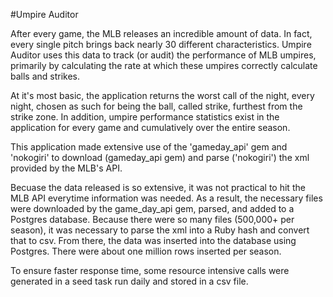 #Umpire Auditor


After every game, the MLB releases an incredible amount of data. In fact, every single pitch brings back nearly 30 different characteristics. Umpire Auditor uses this data to track (or audit) the performance of MLB umpires, primarily by calculating the rate at which these umpires correctly calculate balls and strikes.

At it's most basic, the application returns the worst call of the night, every night, chosen as such for being the ball, called strike, furthest from the strike zone. In addition, umpire performance statistics exist in the application for every game and cumulatively over the entire season.

This application made extensive use of the 'gameday_api' gem and 'nokogiri' to download (gameday_api gem) and parse ('nokogiri') the xml provided by the MLB's API. 

Becuase the data released is so extensive, it was not practical to hit the MLB API everytime information was needed. As a result, the necessary files were downloaded by the game_day_api gem, parsed, and added to a Postgres database. Because there were so many files (500,000+ per season), it was necessary to parse the xml into a Ruby hash and convert that to csv. From there, the data was inserted into the database using Postgres. There were about one million rows inserted per season. 

To ensure faster response time, some resource intensive calls were generated in a seed task run daily and stored in a csv file.